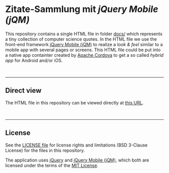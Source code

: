 # Zitate-Sammlung mit *jQuery Mobile (jQM)*

This repository contains a single HTML file in folder [docs/](docs/ ) which 
represents a tiny collection of computer science quotes.
In the HTML file we use the front-end framework 
[jQuery Mobile (jQM)](http://jquerymobile.com) to realize
a *look & feel* similar to a mobile app with several pages or screens.
This HTML file could be put into a native app containter created by
[Apache Cordova](https://cordova.apache.org/) to get a so called *hybrid app* for Android and/or iOS.

<br>

----
## Direct view

The HTML file in this repository can be viewed directly at [this URL](https://mdecker-mobilecomputing.github.io/HTML_InfoZitate/index.html).

<br>

----
## License

See the [LICENSE file](LICENSE.md) for license rights and limitations (BSD 3-Clause License)
for the files in this repository.

The application uses [jQuery](http://jquery.com/) and [jQuery Mobile (jQM)](http://jquerymobile.com), which both are licensed under the terms of the [MIT License](https://jquery.org/license/).
